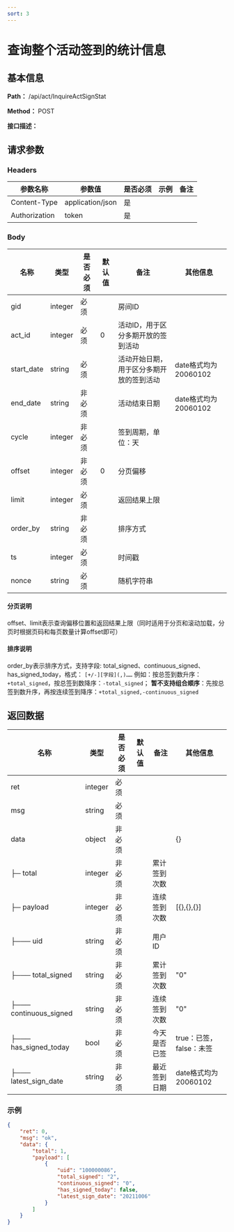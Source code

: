 ```yaml
---
sort: 3
---
```


# 查询整个活动签到的统计信息

## 基本信息

**Path：** /api/act/InquireActSignStat

**Method：** POST

**接口描述：**

## 请求参数

### Headers

| 参数名称          | 参数值              | 是否必须 | 示例 | 备注 |
|---------------|------------------|------|----|----|
| Content-Type  | application/json | 是    |    |    |
| Authorization | token            | 是    |    |    |

### Body

| 名称         | 类型      | 是否必须 | 默认值 | 备注                   | 其他信息             |
|------------|---------|------|-----|----------------------|------------------|
| gid        | integer | 必须   |     | 房间ID                 |                  |
| act_id     | integer | 必须   | 0   | 活动ID，用于区分多期开放的签到活动   |                  |
| start_date | string  | 必须   |     | 活动开始日期，用于区分多期开放的签到活动 | date格式均为20060102 |
| end_date   | string  | 非必须  |     | 活动结束日期               | date格式均为20060102 |
| cycle      | integer | 非必须  |     | 签到周期，单位：天            |                  |
| offset     | integer | 非必须  | 0   | 分页偏移                 |                  |
| limit      | integer | 必须   |     | 返回结果上限               |                  |
| order_by   | string  | 非必须  |     | 排序方式                 |                  |
| ts         | integer | 必须   |     | 时间戳                  |                  |
| nonce      | string  | 必须   |     | 随机字符串                |                  |

#### 分页说明
offset、limit表示查询偏移位置和返回结果上限（同时适用于分页和滚动加载，分页时根据页码和每页数量计算offset即可）

#### 排序说明
order_by表示排序方式，支持字段: total_signed、continuous_signed、has_signed_today，格式： `[+/-][字段](,)……` 
例如：按总签到数升序：`+total_signed`，按总签到数降序：`-total_signed`；
**暂不支持组合顺序**：先按总签到数升序，再按连续签到降序：`+total_signed,-continuous_signed`

## 返回数据
| 名称                     | 类型      | 是否必须 | 默认值 | 备注     | 其他信息             |
|------------------------|---------|------|-----|--------|------------------|
| ret                    | integer | 必须   |     |        |                  |
| msg                    | string  | 必须   |     |        |                  |
| data                   | object  | 非必须  |     |        | {}               |
| ├─ total               | integer | 非必须  |     | 累计签到次数 |                  |
| ├─ payload             | integer | 非必须  |     | 连续签到次数 | [{},{},{}]       |
| ├─── uid               | string    | 非必须  |     | 用户ID   |                  |
| ├─── total_signed      | string | 非必须  |     | 累计签到次数 |     "0"             |
| ├─── continuous_signed | string | 非必须  |     | 连续签到次数 |       "0"           |
| ├─── has_signed_today  | bool    | 非必须  |     | 今天是否已签 | true：已签，false：未签 |
| ├─── latest_sign_date  | string  | 非必须  |     | 最近签到日期 | date格式均为20060102 |

### 示例
```json
{
    "ret": 0,
    "msg": "ok",
    "data": {
        "total": 1,
        "payload": [
            {
                "uid": "100000086",
                "total_signed": "2",
                "continuous_signed": "0",
                "has_signed_today": false,
                "latest_sign_date": "20211006"
            }
        ]
    }
}
```